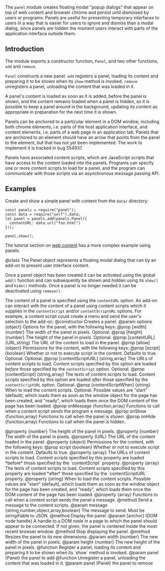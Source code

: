 <!-- contributed by Myk Melez [myk@mozilla.org] -->
<!-- contributed by Irakli Gozalishvili [gozala@mozilla.com] -->

The `panel` module creates floating modal "popup dialogs" that appear on top of
web content and browser chrome and persist until dismissed by users or programs.
Panels are useful for presenting temporary interfaces to users in a way that is
easier for users to ignore and dismiss than a modal dialog, since panels are
hidden the moment users interact with parts of the application interface outside
them.

Introduction
------------

The module exports a constructor function, `Panel`, and two other functions,
`add` and `remove`.

`Panel` constructs a new panel.  `add` registers a panel, loading its content
and preparing it to be shown when its `show` method is invoked.  `remove`
unregisters a panel, unloading the content that was loaded in it.

A panel's content is loaded as soon as it is added, before the panel is shown,
and the content remains loaded when a panel is hidden, so it is possible
to keep a panel around in the background, updating its content as appropriate
in preparation for the next time it is shown.

Panels can be anchored to a particular element in a DOM window, including both
chrome elements, i.e. parts of the host application interface, and content
elements, i.e. parts of a web page in an application tab.  Panels that are
anchored to an element should have an arrow that points from the panel to the
element, but that has not yet been implemented.  The work to implement it is
tracked in bug 554937.

Panels have associated content scripts, which are JavaScript scripts that have
access to the content loaded into the panels.  Programs can specify one or more
content scripts to load for a panel, and the program can communicate with those
scripts via an asynchronous message passing API.

Examples
--------

Create and show a simple panel with content from the `data/` directory:

    const panels = require("panel");
    const data = require("self").data;
    let panel = panels.add(panels.Panel({
      contentURL: data.url("foo.html")
    }));

    panel.show();

The tutorial section on [web content](#guide/web-content) has a more complex
example using panels.

<api name="Panel">
@class
The Panel object represents a floating modal dialog that can by an add-on to
present user interface content.

Once a panel object has been created it can be activated using the global
`add()` function and can subsequently be shown and hidden using its `show()`
and `hide()` methods. Once a panel is no longer needed it can be deactivated
using `remove()`.

The content of a panel is specified using the `contentURL` option. An add-on
can interact with the content of a panel using content scripts which it
supplies in the `contentScript` and/or `contentScriptURL` options. For example,
a content script could create a menu and send the user's selection to the
add-on.
<api name="Panel">
@constructor
Creates a panel.
@param options {object}
  Options for the panel, with the following keys:
  @prop [width] {number}
    The width of the panel in pixels. Optional.
  @prop [height] {number}
    The height of the panel in pixels. Optional.
  @prop [contentURL] {URL,string}
    The URL of the content to load in the panel.
  @prop [allow] {object}
    Permissions for the content, with the following keys:
    @prop [script] {boolean}
      Whether or not to execute script in the content.  Defaults to true.
      Optional.
    Optional.
  @prop [contentScriptURL] {string,array}
    The URLs of content scripts to load.  Content scripts specified by this
    option are loaded *before* those specified by the `contentScript` option.
    Optional.
  @prop [contentScript] {string,array}
    The texts of content scripts to load.  Content scripts specified by this
    option are loaded *after* those specified by the `contentScriptURL` option.
    Optional.
  @prop [contentScriptWhen] {string}
    When to load the content scripts.  Optional.
    Possible values are "start" (default), which loads them as soon as
    the window object for the page has been created, and "ready", which loads
    them once the DOM content of the page has been loaded.
  @prop onMessage {function,array}
    Functions to call when a content script sends the program a message.
  @prop onShow {function,array}
    Functions to call when the panel is shown.
  @prop onHide {function,array}
    Functions to call when the panel is hidden.
</api>

<api name="height">
@property {number}
The height of the panel in pixels.
</api>

<api name="width">
@property {number}
The width of the panel in pixels.
</api>

<api name="contentURL">
@property {URL}
The URL of the content loaded in the panel.
</api>

<api name="allow">
@property {object}
Permissions for the content, with the following keys:
@prop script {boolean}
  Whether or not to execute script in the content.  Defaults to true.
</api>

<api name="contentScriptURL">
@property {array}
The URLs of content scripts to load.  Content scripts specified by this
property are loaded *before* those specified by the `contentScript` property.
</api>

<api name="contentScript">
@property {array}
The texts of content scripts to load.  Content scripts specified by this
property are loaded *after* those specified by the `contentScriptURL` property.
</api>

<api name="contentScriptWhen">
@property {string}
When to load the content scripts.
Possible values are "start" (default), which loads them as soon as
the window object for the page has been created, and "ready", which loads
them once the DOM content of the page has been loaded.
</api>

<api name="onMessage">
@property {array}
Functions to call when a content script sends the panel a message.
</api>

<api name="postMessage">
@method
Send a message to the content scripts.
@param message {string,number,object,array,boolean}
The message to send.  Must be stringifiable to JSON.
</api>

<api name="show">
@method
Display the panel.
@param [anchor] {DOM node handle}
A handle to a DOM node in a page to which the panel should appear to be
connected.  If not given, the panel is centered inside the most recent browser
window.
</api>

<api name="hide">
@method
Stop displaying the panel.
</api>

<api name="resize">
@method
Resizes the panel to its new dimensions.
@param width {number}
The new width of the panel in pixels.
@param height {number}
The new height of the panel in pixels.
</api>
</api>

<api name="add">
@function
Register a panel, loading its content and preparing it to be shown when its
`show` method is invoked.
@param panel {Panel} the panel to add
</api>

<api name="remove">
@function
Unregister a panel, unloading the content that was loaded in it.
@param panel {Panel} the panel to remove
</api>

